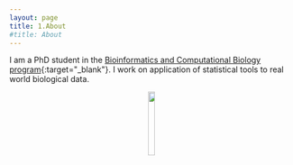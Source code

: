 ```yaml
---
layout: page
title: 1.About
#title: About
---
```



I am a PhD student in the [Bioinformatics and Computational Biology program](https://www.uidaho.edu/sci/bcb){:target="_blank"}. 
I work on application of statistical tools to real world biological data.




<figure><center>
  <img width="17%" height="17%" src="https://martynalukaszewicz.github.io/image.png"/>
</center></figure>



